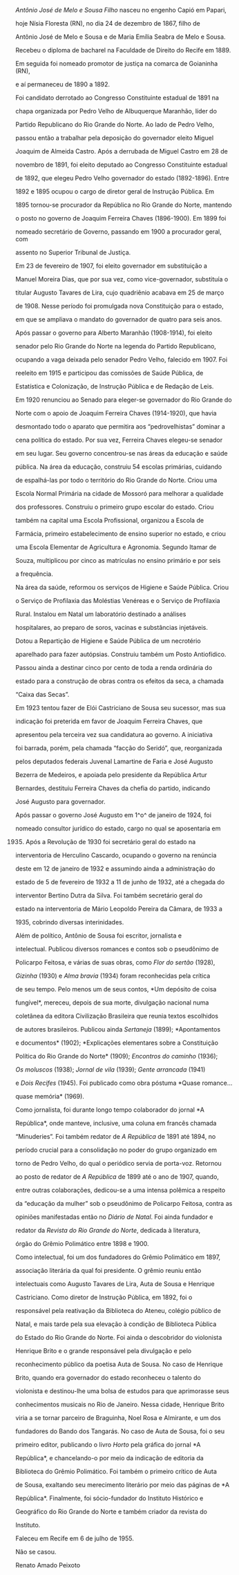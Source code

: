 

*Antônio José de Melo e Sousa Filho* nasceu no engenho Capió em Papari,

hoje Nísia Floresta (RN), no dia 24 de dezembro de 1867, filho de

Antônio José de Melo e Sousa e de Maria Emília Seabra de Melo e Sousa.



Recebeu o diploma de bacharel na Faculdade de Direito do Recife em 1889.

Em seguida foi nomeado promotor de justiça na comarca de Goianinha (RN),

e aí permaneceu de 1890 a 1892.



Foi candidato derrotado ao Congresso Constituinte estadual de 1891 na

chapa organizada por Pedro Velho de Albuquerque Maranhão, líder do

Partido Republicano do Rio Grande do Norte. Ao lado de Pedro Velho,

passou então a trabalhar pela deposição do governador eleito Miguel

Joaquim de Almeida Castro. Após a derrubada de Miguel Castro em 28 de

novembro de 1891, foi eleito deputado ao Congresso Constituinte estadual

de 1892, que elegeu Pedro Velho governador do estado (1892-1896). Entre

1892 e 1895 ocupou o cargo de diretor geral de Instrução Pública. Em

1895 tornou-se procurador da República no Rio Grande do Norte, mantendo

o posto no governo de Joaquim Ferreira Chaves (1896-1900). Em 1899 foi

nomeado secretário de Governo, passando em 1900 a procurador geral, com

assento no Superior Tribunal de Justiça.



Em 23 de fevereiro de 1907, foi eleito governador em substituição a

Manuel Moreira Dias, que por sua vez, como vice-governador, substituía o

titular Augusto Tavares de Lira, cujo quadriênio acabava em 25 de março

de 1908. Nesse período foi promulgada nova Constituição para o estado,

em que se ampliava o mandato do governador de quatro para seis anos.

Após passar o governo para Alberto Maranhão (1908-1914), foi eleito

senador pelo Rio Grande do Norte na legenda do Partido Republicano,

ocupando a vaga deixada pelo senador Pedro Velho, falecido em 1907. Foi

reeleito em 1915 e participou das comissões de Saúde Pública, de

Estatística e Colonização, de Instrução Pública e de Redação de Leis.



Em 1920 renunciou ao Senado para eleger-se governador do Rio Grande do

Norte com o apoio de Joaquim Ferreira Chaves (1914-1920), que havia

desmontado todo o aparato que permitira aos “pedrovelhistas” dominar a

cena política do estado. Por sua vez, Ferreira Chaves elegeu-se senador

em seu lugar. Seu governo concentrou-se nas áreas da educação e saúde

pública. Na área da educação, construiu 54 escolas primárias, cuidando

de espalhá-las por todo o território do Rio Grande do Norte. Criou uma

Escola Normal Primária na cidade de Mossoró para melhorar a qualidade

dos professores. Construiu o primeiro grupo escolar do estado. Criou

também na capital uma Escola Profissional, organizou a Escola de

Farmácia, primeiro estabelecimento de ensino superior no estado, e criou

uma Escola Elementar de Agricultura e Agronomia. Segundo Itamar de

Souza, multiplicou por cinco as matrículas no ensino primário e por seis

a frequência.



Na área da saúde, reformou os serviços de Higiene e Saúde Pública. Criou

o Serviço de Profilaxia das Moléstias Venéreas e o Serviço de Profilaxia

Rural. Instalou em Natal um laboratório destinado a análises

hospitalares, ao preparo de soros, vacinas e substâncias injetáveis.

Dotou a Repartição de Higiene e Saúde Pública de um necrotério

aparelhado para fazer autópsias. Construiu também um Posto Antiofídico.

Passou ainda a destinar cinco por cento de toda a renda ordinária do

estado para a construção de obras contra os efeitos da seca, a chamada

“Caixa das Secas”.



Em 1923 tentou fazer de Elói Castriciano de Sousa seu sucessor, mas sua

indicação foi preterida em favor de Joaquim Ferreira Chaves, que

apresentou pela terceira vez sua candidatura ao governo. A iniciativa

foi barrada, porém, pela chamada “facção do Seridó”, que, reorganizada

pelos deputados federais Juvenal Lamartine de Faria e José Augusto

Bezerra de Medeiros, e apoiada pelo presidente da República Artur

Bernardes, destituiu Ferreira Chaves da chefia do partido, indicando

José Augusto para governador.



Após passar o governo José Augusto em 1^o^ de janeiro de 1924, foi

nomeado consultor jurídico do estado, cargo no qual se aposentaria em

1935. Após a Revolução de 1930 foi secretário geral do estado na

interventoria de Herculino Cascardo, ocupando o governo na renúncia

deste em 12 de janeiro de 1932 e assumindo ainda a administração do

estado de 5 de fevereiro de 1932 a 11 de junho de 1932, até a chegada do

interventor Bertino Dutra da Silva. Foi também secretário geral do

estado na interventoria de Mário Leopoldo Pereira da Câmara, de 1933 a

1935, cobrindo diversas interinidades.



Além de político, Antônio de Sousa foi escritor, jornalista e

intelectual. Publicou diversos romances e contos sob o pseudônimo de

Policarpo Feitosa, e várias de suas obras, como *Flor do sertão* (1928),

*Gizinha* (1930) e *Alma bravia* (1934) foram reconhecidas pela crítica

de seu tempo. Pelo menos um de seus contos, *Um depósito de coisa

fungível*, mereceu, depois de sua morte, divulgação nacional numa

coletânea da editora Civilização Brasileira que reunia textos escolhidos

de autores brasileiros. Publicou ainda *Sertaneja* (1899); *Apontamentos

e documentos* (1902); *Explicações elementares sobre a Constituição

Política do Rio Grande do Norte* (1909); *Encontros do caminho* (1936);

*Os moluscos* (1938); *Jornal de vila* (1939); *Gente arrancada* (1941)

e *Dois Recifes* (1945). Foi publicado como obra póstuma *Quase romance…

quase memória* (1969).



Como jornalista, foi durante longo tempo colaborador do jornal *A

República*, onde manteve, inclusive, uma coluna em francês chamada

“Minuderies”. Foi também redator de *A República* de 1891 até 1894, no

período crucial para a consolidação no poder do grupo organizado em

torno de Pedro Velho, do qual o periódico servia de porta-voz. Retornou

ao posto de redator de *A República* de 1899 até o ano de 1907, quando,

entre outras colaborações, dedicou-se a uma intensa polêmica a respeito

da “educação da mulher” sob o pseudônimo de Policarpo Feitosa, contra as

opiniões manifestadas então no *Diário de Natal*. Foi ainda fundador e

redator da *Revista do Rio Grande do Norte*, dedicada à literatura,

órgão do Grêmio Polimático entre 1898 e 1900.



Como intelectual, foi um dos fundadores do Grêmio Polimático em 1897,

associação literária da qual foi presidente. O grêmio reuniu então

intelectuais como Augusto Tavares de Lira, Auta de Sousa e Henrique

Castriciano. Como diretor de Instrução Pública, em 1892, foi o

responsável pela reativação da Biblioteca do Ateneu, colégio público de

Natal, e mais tarde pela sua elevação à condição de Biblioteca Pública

do Estado do Rio Grande do Norte. Foi ainda o descobridor do violonista

Henrique Brito e o grande responsável pela divulgação e pelo

reconhecimento público da poetisa Auta de Sousa. No caso de Henrique

Brito, quando era governador do estado reconheceu o talento do

violonista e destinou-lhe uma bolsa de estudos para que aprimorasse seus

conhecimentos musicais no Rio de Janeiro. Nessa cidade, Henrique Brito

viria a se tornar parceiro de Braguinha, Noel Rosa e Almirante, e um dos

fundadores do Bando dos Tangarás. No caso de Auta de Sousa, foi o seu

primeiro editor, publicando o livro *Horto* pela gráfica do jornal *A

República*, e chancelando-o por meio da indicação de editoria da

Biblioteca do Grêmio Polimático. Foi também o primeiro crítico de Auta

de Sousa, exaltando seu merecimento literário por meio das páginas de *A

República*. Finalmente, foi sócio-fundador do Instituto Histórico e

Geográfico do Rio Grande do Norte e também criador da revista do

Instituto.



Faleceu em Recife em 6 de julho de 1955.



Não se casou.



Renato Amado Peixoto



